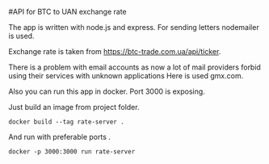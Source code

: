 #API for BTC to UAN exchange rate

The app is written with node.js and express. For sending letters nodemailer is used.

Exchange rate is taken from https://btc-trade.com.ua/api/ticker.

There is a problem with email accounts as now a lot of mail providers forbid using their services with unknown applications
Here is used gmx.com.

Also you can run this app in docker.
Port 3000 is exposing.

Just build an image from project folder.
```
docker build --tag rate-server .
```

And run with preferable ports . 
```
docker -p 3000:3000 run rate-server
```
